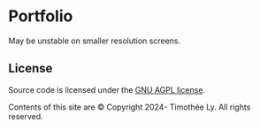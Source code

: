 # Portfolio

May be unstable on smaller resolution screens.

## License

Source code is licensed under the [GNU AGPL license](https://www.gnu.org/licenses/agpl-3.0.en.html).

Contents of this site are © Copyright 2024- Timothée Ly. All rights reserved.
